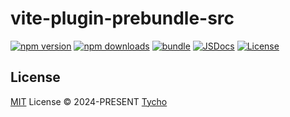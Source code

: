 # vite-plugin-prebundle-src

[![npm version][npm-version-src]][npm-version-href]
[![npm downloads][npm-downloads-src]][npm-downloads-href]
[![bundle][bundle-src]][bundle-href]
[![JSDocs][jsdocs-src]][jsdocs-href]
[![License][license-src]][license-href]

## License

[MIT](./LICENSE) License © 2024-PRESENT [Tycho](https://github.com/jh-leong)

<!-- Badges -->

[npm-version-src]: https://img.shields.io/npm/v/vite-plugin-prebundle-src?style=flat&colorA=080f12&colorB=1fa669
[npm-version-href]: https://npmjs.com/package/vite-plugin-prebundle-src
[npm-downloads-src]: https://img.shields.io/npm/dm/vite-plugin-prebundle-src?style=flat&colorA=080f12&colorB=1fa669
[npm-downloads-href]: https://npmjs.com/package/vite-plugin-prebundle-src
[bundle-src]: https://img.shields.io/bundlephobia/minzip/vite-plugin-prebundle-src?style=flat&colorA=080f12&colorB=1fa669&label=minzip
[bundle-href]: https://bundlephobia.com/result?p=vite-plugin-prebundle-src
[license-src]: https://img.shields.io/github/license/jh-leong/vite-plugin-prebundle-src.svg?style=flat&colorA=080f12&colorB=1fa669
[license-href]: https://github.com/jh-leong/vite-plugin-prebundle-src/blob/main/LICENSE
[jsdocs-src]: https://img.shields.io/badge/jsdocs-reference-080f12?style=flat&colorA=080f12&colorB=1fa669
[jsdocs-href]: https://www.jsdocs.io/package/vite-plugin-prebundle-src
